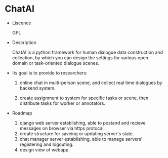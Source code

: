 # ChatAI  

- Liscence

  GPL

- Description
  
  ChatAI is a python framework for human dialogue data construction and collection, by which you can design the settings for various open domain or task-oriented dialogue scenes.
  
- Its goal is to provide to researchers:

  1. online chat in multi-person scene, and collect real time dialogues by backend system.
  
  2. create assignment to system for specific tasks or scene, then distribute tasks for worker or annotators.
- Roadmap

  1. django web server establishing, able to postand and recieve messages on browser via https protocal.
  2. create structure for saveing or updating server's state.
  3. chat manager server establishing, able to manage servers' registering and logouting.
  4. design view of webapp.
  
  
 

